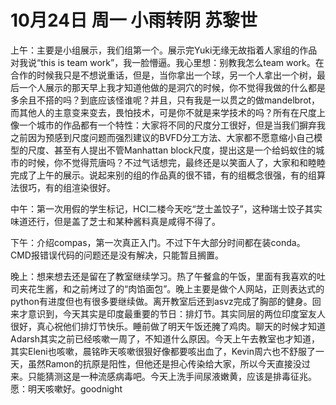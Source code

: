 # 10月24日 周一 小雨转阴 苏黎世

上午：主要是小组展示，我们组第一个。展示完Yuki无缘无故指着人家组的作品对我说“this is team work”，我一脸懵逼。我心里想：别教我怎么team work。在合作的时候我只是不想说重话，但是，当你拿出一个球，另一个人拿出一个树，最后一个人展示的那天早上我才知道他做的是洞穴的时候，你不觉得我做的什么都是多余且不搭的吗？到底应该怪谁呢？并且，只有我是一以贯之的做mandelbrot，而其他人的主意变来变去，畏怕技术，可是你不就是来学技术的吗？所有在尺度上像一个城市的作品都有一个特性：大家将不同的尺度分工很好，但是当我们摒弃我之前因为预感到尺度问题而强烈建议的BVFD分工方法、大家都不愿意缩小自己模型的尺度、甚至有人提出不管Manhattan block尺度，提出这是一个给蚂蚁住的城市的时候，你不觉得荒唐吗？不过气话想完，最终还是以笑面人了，大家和和睦睦完成了上午的展示。说起来别的组的作品真的很不错，有的组概念很强，有的组算法很巧，有的组渲染很好。中午：第一次用假的学生标记，HCI二楼今天吃“芝士盖饺子”，这种瑞士饺子其实味道还行，但是盖了芝士和某种酱料真是咸得不得了。下午：介绍compas，第一次真正入门。不过下午大部分时间都在装conda。CMD报错误代码的问题还是没有解决，只能暂且搁置。晚上：想来想去还是留在了教室继续学习。热了午餐盒的午饭，里面有我喜欢的吐司夹花生酱，和之前烤过了的“肉馅面包”。晚上主要是做个人网站，正则表达式的python有进度但也有很多要继续做。离开教室后还到asvz完成了胸部的健身。回来才意识到，今天其实是印度最重要的节日：排灯节。其实同层的两位印度室友人很好，真心祝他们排灯节快乐。睡前做了明天午饭还腌了鸡肉。聊天的时候才知道Adarsh其实之前已经咳嗽一周了，不知道什么原因。今天上午去教室也才知道，其实Eleni也咳嗽，晨铭昨天咳嗽很狠好像都要咳出血了，Kevin周六也不舒服了一天，虽然Ramon的抗原是阳性，但他还是担心传染给大家，所以今天直接没过来。只能猜测这是一种流感病毒吧。今天上洗手间尿液嫩黄，应该是排毒征兆。愿：明天咳嗽好。goodnight

